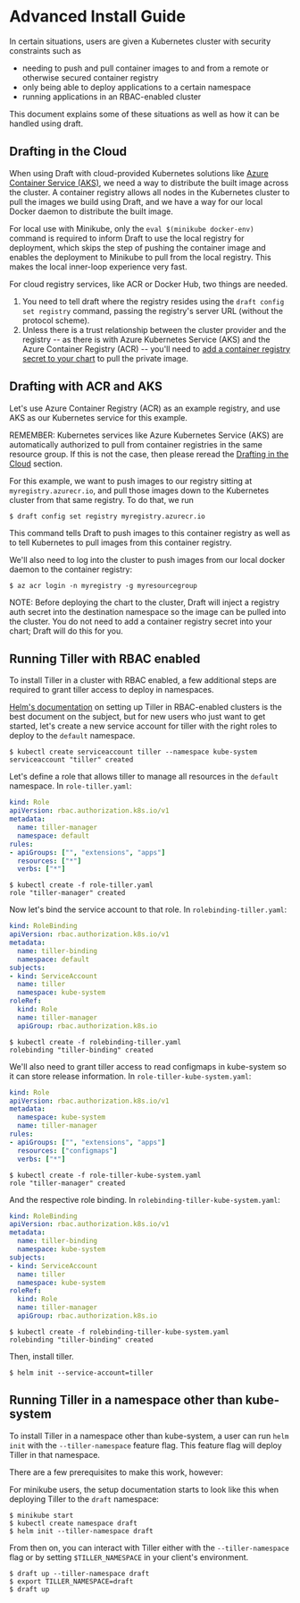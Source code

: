 # Advanced Install Guide

In certain situations, users are given a Kubernetes cluster with security constraints such as

- needing to push and pull container images to and from a remote or otherwise secured container registry
- only being able to deploy applications to a certain namespace
- running applications in an RBAC-enabled cluster

This document explains some of these situations as well as how it can be handled using draft.

## Drafting in the Cloud

When using Draft with cloud-provided Kubernetes solutions like [Azure Container Service (AKS)](https://azure.microsoft.com/services/container-service/), we need a way to distribute the built image across the cluster. A container registry allows all nodes in the Kubernetes cluster to pull the images we build using Draft, and we have a way for our local Docker daemon to distribute the built image.

For local use with Minikube, only the `eval $(minikube docker-env)` command is required to inform Draft to use the local registry for deployment, which skips the step of pushing the container image and enables the deployment to Minikube to pull from the local registry. This makes the local inner-loop experience very fast. 

For cloud registry services, like ACR or Docker Hub, two things are needed. 
1. You need to tell draft where the registry resides using the `draft config set registry` command, passing the registry's server URL (without the protocol scheme). 
2. Unless there is a trust relationship between the cluster provider and the registry -- as there is with Azure Kubernetes Service (AKS) and the Azure Container Registry (ACR) -- you'll need to [add a container registry secret to your chart](https://kubernetes.io/docs/tasks/configure-pod-container/pull-image-private-registry) to pull the private image.

## Drafting with ACR and AKS

Let's use Azure Container Registry (ACR) as an example registry, and use AKS as our Kubernetes service for this example. 

REMEMBER: Kubernetes services like Azure Kubernetes Service (AKS) are automatically authorized to pull from container registries in the same resource group. If this is not the case, then please reread the [Drafting in the Cloud](#drafting-in-the-cloud) section. 

For this example, we want to push images to our registry sitting at `myregistry.azurecr.io`, and pull those images down to the Kubernetes cluster from that same registry. To do that, we run

```shell
$ draft config set registry myregistry.azurecr.io
```

This command tells Draft to push images to this container registry as well as to tell Kubernetes to pull images from this container registry.

We'll also need to log into the cluster to push images from our local docker daemon to the container registry:

```
$ az acr login -n myregistry -g myresourcegroup
```

NOTE: Before deploying the chart to the cluster, Draft will inject a registry auth secret into the destination namespace so the image can be pulled into the cluster. You do not need to add a container registry secret into your chart; Draft will do this for you.

## Running Tiller with RBAC enabled

To install Tiller in a cluster with RBAC enabled, a few additional steps are required to grant tiller access to deploy in namespaces.

[Helm's documentation](https://docs.helm.sh/using_helm/#role-based-access-control) on setting up Tiller in RBAC-enabled clusters is the best document on the subject, but for new users who just want to get started, let's create a new service account for tiller with the right roles to deploy to the `default` namespace.

```shell
$ kubectl create serviceaccount tiller --namespace kube-system
serviceaccount "tiller" created
```

Let's define a role that allows tiller to manage all resources in the `default` namespace. In `role-tiller.yaml`:

```yaml
kind: Role
apiVersion: rbac.authorization.k8s.io/v1
metadata:
  name: tiller-manager
  namespace: default
rules:
- apiGroups: ["", "extensions", "apps"]
  resources: ["*"]
  verbs: ["*"]
```

```shell
$ kubectl create -f role-tiller.yaml
role "tiller-manager" created
```

Now let's bind the service account to that role. In `rolebinding-tiller.yaml`:

```yaml
kind: RoleBinding
apiVersion: rbac.authorization.k8s.io/v1
metadata:
  name: tiller-binding
  namespace: default
subjects:
- kind: ServiceAccount
  name: tiller
  namespace: kube-system
roleRef:
  kind: Role
  name: tiller-manager
  apiGroup: rbac.authorization.k8s.io
```

```shell
$ kubectl create -f rolebinding-tiller.yaml
rolebinding "tiller-binding" created
```

We'll also need to grant tiller access to read configmaps in kube-system so it can store release information. In `role-tiller-kube-system.yaml`:

```yaml
kind: Role
apiVersion: rbac.authorization.k8s.io/v1
metadata:
  namespace: kube-system
  name: tiller-manager
rules:
- apiGroups: ["", "extensions", "apps"]
  resources: ["configmaps"]
  verbs: ["*"]
```

```shell
$ kubectl create -f role-tiller-kube-system.yaml
role "tiller-manager" created
```

And the respective role binding. In `rolebinding-tiller-kube-system.yaml`:

```yaml
kind: RoleBinding
apiVersion: rbac.authorization.k8s.io/v1
metadata:
  name: tiller-binding
  namespace: kube-system
subjects:
- kind: ServiceAccount
  name: tiller
  namespace: kube-system
roleRef:
  kind: Role
  name: tiller-manager
  apiGroup: rbac.authorization.k8s.io
```

```shell
$ kubectl create -f rolebinding-tiller-kube-system.yaml
rolebinding "tiller-binding" created
```

Then, install tiller.

```shell
$ helm init --service-account=tiller
```

## Running Tiller in a namespace other than kube-system

To install Tiller in a namespace other than kube-system, a user can run `helm init` with the `--tiller-namespace` feature flag. This feature flag will deploy Tiller in that namespace.

There are a few prerequisites to make this work, however:

For minikube users, the setup documentation starts to look like this when deploying Tiller to the `draft` namespace:

```shell
$ minikube start
$ kubectl create namespace draft
$ helm init --tiller-namespace draft
```

From then on, you can interact with Tiller either with the `--tiller-namespace` flag or by setting `$TILLER_NAMESPACE` in your client's environment.

```
$ draft up --tiller-namespace draft
$ export TILLER_NAMESPACE=draft
$ draft up
```
